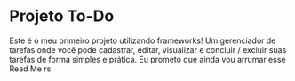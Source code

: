 # Projeto To-Do

Este é o meu primeiro projeto utilizando frameworks! Um gerenciador de tarefas onde você pode cadastrar, editar, visualizar e concluir / excluir suas tarefas de forma simples e prática. Eu prometo que ainda vou arrumar esse Read Me rs